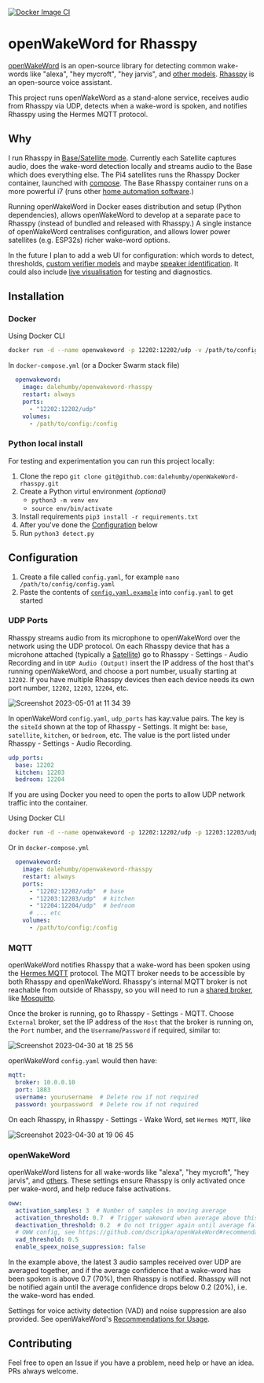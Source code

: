 [![Docker Image CI](https://github.com/dalehumby/openWakeWord-rhasspy/actions/workflows/docker-image.yml/badge.svg)](https://github.com/dalehumby/openWakeWord-rhasspy/actions/workflows/docker-image.yml)

# openWakeWord for Rhasspy 

[openWakeWord](https://github.com/dscripka/openWakeWord) is an open-source library for detecting common wake-words like "alexa", "hey mycroft", "hey jarvis", and [other models](https://github.com/dscripka/openWakeWord#pre-trained-models). [Rhasspy](https://rhasspy.readthedocs.io/en/latest/) is an open-source voice assistant.

This project runs openWakeWord as a stand-alone service, receives audio from Rhasspy via UDP, detects when a wake-word is spoken, and notifies Rhasspy using the Hermes MQTT protocol.

## Why
I run Rhasspy in [Base/Satellite mode](https://rhasspy.readthedocs.io/en/latest/tutorials/#server-with-satellites). Currently each Satellite captures audio, does the wake-word detection locally and streams audio to the Base which does everything else. The Pi4 satellites runs the Rhasspy Docker container, launched with  [compose](https://github.com/dalehumby/rhasspy-config/blob/main/satellite-compose.yaml). The Base Rhasspy container runs on a more powerful i7 (runs other [home automation software](https://github.com/dalehumby/homelab).)

Running openWakeWord in Docker eases distribution and setup (Python dependencies), allows openWakeWord to develop at a separate pace to Rhasspy (instead of bundled and released with Rhasspy.) A single instance of openWakeWord centralises configuration, and allows lower power satellites (e.g. ESP32s) richer wake-word options.

In the future I plan to add a web UI for configuration: which words to detect, thresholds,  [custom verifier models](https://github.com/dscripka/openWakeWord/blob/main/docs/custom_verifier_models.md)  and maybe  [speaker identification](https://github.com/dscripka/openWakeWord/discussions/22). It could also include  [live visualisation](https://huggingface.co/spaces/davidscripka/openWakeWord)  for testing and diagnostics.

## Installation

### Docker

Using Docker CLI

```bash
docker run -d --name openwakeword -p 12202:12202/udp -v /path/to/config/:/config dalehumby/openwakeword-rhasspy
```

In `docker-compose.yml` (or a Docker Swarm stack file)

```yaml
  openwakeword:
    image: dalehumby/openwakeword-rhasspy
    restart: always
    ports:
      - "12202:12202/udp"
    volumes:
      - /path/to/config:/config
```

### Python local install

For testing and experimentation you can run this project locally:

1. Clone the repo `git clone git@github.com:dalehumby/openWakeWord-rhasspy.git` 
2. Create a Python virtul environment _(optional)_
   - `python3 -m venv env`
   - `source env/bin/activate`
3. Install requirements `pip3 install -r requirements.txt`
4. After you've done the [Configuration](README.md#configuration) below
5. Run `python3 detect.py`

## Configuration

1. Create a file called `config.yaml`, for example `nano /path/to/config/config.yaml`
2. Paste the contents of [`config.yaml.example`](config.yaml.example) into `config.yaml` to get started

### UDP Ports

Rhasspy streams audio from its microphone to openWakeWord over the network using the UDP protocol. On each Rhasspy device that has a microhone attached (typically a [Satellite](https://rhasspy.readthedocs.io/en/latest/tutorials/#shared-mqtt-broker)) go to Rhasspy - Settings - Audio Recording and in `UDP Audio (Output)` insert the IP address of the host that's running openWakeWord, and choose a port number, usually starting at `12202`. If you have multiple Rhasspy devices then each device needs its own port number, `12202`, `12203`, `12204`, etc.

![Screenshot 2023-05-01 at 11 34 39](https://user-images.githubusercontent.com/5817143/235435660-23b847b9-2cd4-4800-bb54-3f8d415185e4.png)

In openWakeWord `config.yaml`, `udp_ports` has kay:value pairs. The key is the `siteId` shown at the top of Rhasspy - Settings. It might be: `base`, `satellite`, `kitchen`, or `bedroom`, etc. The value is the port listed under Rhasspy - Settings - Audio Recording.

```yaml
udp_ports:
  base: 12202
  kitchen: 12203
  bedroom: 12204
```

If you are using Docker you need to open the ports to allow UDP network traffic into the container. 

Using Docker CLI 

```bash
docker run -d --name openwakeword -p 12202:12202/udp -p 12203:12203/udp -p 12204:12204/udp -v /path/to/config/:/config dalehumby/openwakeword-rhasspy
```

Or in `docker-compose.yml`

```yaml
  openwakeword:
    image: dalehumby/openwakeword-rhasspy
    restart: always
    ports:
      - "12202:12202/udp"  # base
      - "12203:12203/udp"  # kitchen
      - "12204:12204/udp"  # bedroom
      # ... etc
    volumes:
      - /path/to/config:/config
```

### MQTT

openWakeWord notifies Rhasspy that a wake-word has been spoken using the [Hermes MQTT](https://rhasspy.readthedocs.io/en/latest/wake-word/#mqtthermes) protocol. The MQTT broker needs to be accessible by both Rhasspy and openWakeWord. Rhasspy's internal MQTT broker is not reachable from outside of Rhasspy, so you will need to run a [shared broker](https://rhasspy.readthedocs.io/en/latest/tutorials/#shared-mqtt-broker), like [Mosquitto](https://mosquitto.org/).

Once the broker is running, go to Rhasspy - Settings - MQTT. Choose `External` broker, set the IP address of the `Host` that the broker is running on, the `Port` number, and the `Username`/`Password` if required, similar to:

![Screenshot 2023-04-30 at 18 25 56](https://user-images.githubusercontent.com/5817143/235364431-75d50e0a-2e11-413f-96ff-66c76c83ac6d.png)

openWakeWord `config.yaml` would then have:

```yaml
mqtt:
  broker: 10.0.0.10
  port: 1883
  username: yourusername  # Delete row if not required
  password: yourpassword  # Delete row if not required

```

On each Rhasspy, in Rhasspy - Settings - Wake Word, set `Hermes MQTT`, like

![Screenshot 2023-04-30 at 19 06 45](https://user-images.githubusercontent.com/5817143/235366440-2fd5fcc7-d049-447c-aabc-fd710939ac18.png)

### openWakeWord

openWakeWord listens for all wake-words like "alexa", "hey mycroft", "hey jarvis", and [others](https://github.com/dscripka/openWakeWord#pre-trained-models). These settings ensure Rhasspy is only activated once per wake-word, and help reduce false activations.

```yaml
oww:
  activation_samples: 3  # Number of samples in moving average
  activation_threshold: 0.7  # Trigger wakeword when average above this threshold
  deactivation_threshold: 0.2  # Do not trigger again until average falls below this threshold
  # OWW config, see https://github.com/dscripka/openWakeWord#recommendations-for-usage
  vad_threshold: 0.5
  enable_speex_noise_suppression: false
```

In the example above, the latest 3 audio samples received over UDP are averaged together, and if the average confidence that a wake-word has been spoken is above 0.7 (70%), then Rhasspy is notified. Rhasspy will not be notified again until the average confidence drops below 0.2 (20%), i.e. the wake-word has ended.

Settings for voice activity detection (VAD) and noise suppression are also provided. See openWakeWord's [Recommendations for Usage](https://github.com/dscripka/openWakeWord#recommendations-for-usage).

## Contributing
Feel free to open an Issue if you have a problem, need help or have an idea. PRs always welcome.
